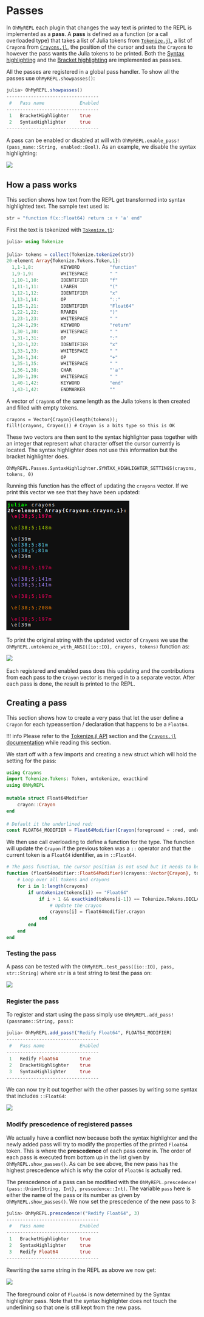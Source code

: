 # Passes

In `OhMyREPL` each plugin that changes the way text is printed to the REPL is implemented as a **pass**. A **pass** is defined as a function (or a call overloaded type) that takes a list of Julia tokens from [`Tokenize.jl`](https://github.com/KristofferC/Tokenize.jl), a list of `Crayon`s from [`Crayons.jl`](https://github.com/KristofferC/Crayons.jl), the position of the cursor and sets the `Crayon`s to however the pass wants the Julia tokens to be printed. Both the [Syntax highlighting](@ref) and the [Bracket highlighting](@ref) are implemented as passses.

All the passes are registered in a global pass handler. To show all the passes use `OhMyREPL.showpasses()`:

```jl
julia> OhMyREPL.showpasses()
----------------------------------
 #   Pass name             Enabled  
----------------------------------
 1   BracketHighlighter    true     
 2   SyntaxHighlighter     true     
----------------------------------
```

A pass can be enabled or disabled at will with `OhMyREPL.enable_pass!(pass_name::String, enabled::Bool)`. As an example, we disable the syntax highlighting:

![](disable_highlight.png)

## How a pass works

This section shows how text from the REPL get transformed into syntax highlighted text. The sample text used is:

```jl
str = "function f(x::Float64) return :x + 'a' end"
```

First the text is tokenized with [`Tokenize.jl`](https://github.com/KristofferC/Tokenize.jl):

```jl
julia> using Tokenize

julia> tokens = collect(Tokenize.tokenize(str))
20-element Array{Tokenize.Tokens.Token,1}:
  1,1-1,8:          KEYWORD           "function"
  1,9-1,9:          WHITESPACE        " "       
  1,10-1,10:        IDENTIFIER        "f"       
  1,11-1,11:        LPAREN            "("       
  1,12-1,12:        IDENTIFIER        "x"       
  1,13-1,14:        OP                "::"      
  1,15-1,21:        IDENTIFIER        "Float64"
  1,22-1,22:        RPAREN            ")"       
  1,23-1,23:        WHITESPACE        " "       
  1,24-1,29:        KEYWORD           "return"  
  1,30-1,30:        WHITESPACE        " "       
  1,31-1,31:        OP                ":"       
  1,32-1,32:        IDENTIFIER        "x"       
  1,33-1,33:        WHITESPACE        " "       
  1,34-1,34:        OP                "+"       
  1,35-1,35:        WHITESPACE        " "       
  1,36-1,38:        CHAR              "'a'"     
  1,39-1,39:        WHITESPACE        " "       
  1,40-1,42:        KEYWORD           "end"     
  1,43-1,42:        ENDMARKER         ""
```

A vector of `Crayon`s of the same length as the Julia tokens is then created and filled  with empty tokens.

```
crayons = Vector{Crayon}(length(tokens));
fill!(crayons, Crayon()) # Crayon is a bits type so this is OK
```

These two vectors are then sent to the syntax highlighter pass together with an integer that represent what character offset the cursor currently is located. The syntax highlighter does not use this information but the bracket highlighter does.

```
OhMyREPL.Passes.SyntaxHighlighter.SYNTAX_HIGHLIGHTER_SETTINGS(crayons, tokens, 0)
```

Running this function has the effect of updating the `crayons` vector. If we print this vector we see that they have been updated:

![](ansitokens_after.png)

To print the original string with the updated vector of `Crayon`s we use the `OhMyREPL.untokenize_with_ANSI([io::IO], crayons, tokens)` function as:

![](print_ansi.png)

Each registered and enabled pass does this updating and the contributions from each pass to the `Crayon` vector is merged in to a separate vector. After each pass is done, the result is printed to the REPL.

## Creating a pass

This section shows how to create a very pass that let the user define a `Crayon` for each typeassertion / declaration that happens to be a `Float64`.

!!! info
    Please refer to the [Tokenize.jl API](https://github.com/KristofferC/Tokenize.jl#api) section and the  [`Crayons.jl` documentation](https://github.com/KristofferC/Crayons.jl) while reading this section.

We start off with a few imports and creating a new struct which will hold the setting for the pass:

```jl
using Crayons
import Tokenize.Tokens: Token, untokenize, exactkind
using OhMyREPL

mutable struct Float64Modifier
    crayon::Crayon
end

# Default it the underlined red:
const FLOAT64_MODIFIER = Float64Modifier(Crayon(foreground = :red, underline= true))
```

We then use call overloading to define a function for the type. The function will update the `Crayon` if the previous token was a `::` operator and that the current token is a `Float64` identifier, as in `::Float64`.

```jl
# The pass function, the cursor position is not used but it needs to be given an argument
function (float64modifier::Float64Modifier)(crayons::Vector{Crayon}, tokens::Vector{Token}, cursorpos::Int)
    # Loop over all tokens and crayons
    for i in 1:length(crayons)
        if untokenize(tokens[i]) == "Float64"
            if i > 1 && exactkind(tokens[i-1]) == Tokenize.Tokens.DECLARATION
                # Update the crayon
                crayons[i] = float64modifier.crayon
            end
        end
    end
end
```

### Testing the pass

A pass can be tested with the `OhMyREPL.test_pass([io::IO], pass, str::String)` where `str` is a test string to test the pass on:

![](test_pass.png)

### Register the pass

To register and start using the pass simply use `OhMyREPL.add_pass!(passname::String, pass)`:

```jl
julia> OhMyREPL.add_pass!("Redify Float64", FLOAT64_MODIFIER)
----------------------------------
 #   Pass name             Enabled  
----------------------------------
 1   Redify Float64        true     
 2   BracketHighlighter    true     
 3   SyntaxHighlighter     true     
----------------------------------
```

We can now try it out together with the other passes by writing some syntax that includes `::Float64`:

![](using_pass.png)

### Modify prescedence of registered passes

We actually have a conflict now because both the syntax highlighter and the newly added pass will try to modify the properties of the printed `Float64` token. This is where the **prescedence** of each pass come in. The order of each pass is executed from bottom up in the list given by `OhMyREPL.show_passes()`. As can be see above, the new pass has the highest prescedence which is why the color of `Float64` is actually red.

The prescedence of a pass can be modified with the `OhMyREPL.prescedence!(pass::Union{String, Int}, prescedence::Int)`. The variable `pass` here is either the name of the pass or its number as given by `OhMyREPL.show_passes()`. We now set the prescedence of the new pass to 3:

```jl
julia> OhMyREPL.prescedence!("Redify Float64", 3)
----------------------------------
 #   Pass name             Enabled  
----------------------------------
 1   BracketHighlighter    true     
 2   SyntaxHighlighter     true     
 3   Redify Float64        true     
----------------------------------
```

Rewriting the same string in the REPL as above we now get:

![](lower_presc.png)

The foreground color of `Float64` is now determined by the Syntax highlighter pass. Note that the syntax highlighter does not touch the underlining so that one is still kept from the new pass.
